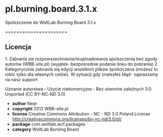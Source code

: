 pl.burning.board.3.1.x
======================

Spolszczenie do WoltLab Burning Board 3.1.x

======================

<h2>Licencja</h2>
1. Zabrania sie rozpowszechniania/reuploadowania spolszczenia bez zgody autorów (WBB-site.pl) (wyjatek- bezpośrednie podanie linku do pobrania)
2. Kategorycznie zabrania się edycji wszelkich plików spolszczena (możesz to robić tylko dla własnych celów). W sytuacji gdy znalezłeś błąd- zapraszamy na nasz support

Uznanie autorstwa - Użycie niekomercyjne - Bez utworów zależnych 3.0 Unported (CC BY-NC-ND 3.0)

 * <b>author</b>      Near
 * <b>copyright</b>    2012 WBB-site.pl
 * <b>license</b>  	  Creative Commons Attribution - NC - ND 3.0 Poland License <http://creativecommons.org/licenses/by-nc-nd/3.0/pl/>
 * <b>package</b>  	  com.woltlab.wcf.packages
 * <b>category</b> 	  WoltLab Burning Board
